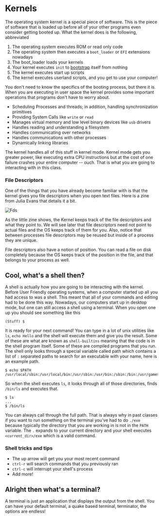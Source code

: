# Kernels

The operating system kernel is a special piece of software. This is the piece of software that is loaded up before all of your other programs even consider getting booted up. What the kernel does is the following, abbreviated

1. The operating system executes ROM or read only code
2. The operating system then executes a `boot_loader` or `EFI` extensions nowadays
3. The boot_loader loads your kernels
4. Your kernel executes `init` to [bootstrap](https://en.wikipedia.org/wiki/Bootstrapping) itself from nothing
5. The kernel executes start up scripts
6. The kernel executes userland scripts, and you get to use your computer!

You don't need to know the specifics of the booting process, but there it is. When you are executing in user space the kernel provides some important operations that programs don't have to worry about.
* Scheduling Processes and threads; in addition, handling synchronization primitives
* Providing System Calls like `write` or `read`
* Manages virtual memory and low level binary devices like `usb` drivers
* Handles reading and understanding a filesystem
* Handles communicating over networks
* Handles communications with other processes
* Dynamically linking libraries

The kernel handles all of this stuff in kernel mode. Kernel mode gets you greater power, like executing extra CPU instructions but at the cost of one failure crashes your entire computer -- ouch. That is what you are going to interacting with in this class.

### File Descriptors

One of the things that you have already become familiar with is that the kernel gives you file descriptors when you open text files. Here is a zine from Julia Evans that details it a bit.

![Fds](https://drawings.jvns.ca/drawings/file-descriptors.svg)

As the little zine shows, the Kernel keeps track of the file descriptors and what they point to. We will see later that file descriptors need not point to actual files and the OS keeps track of them for you. Also, notice that between processes file descriptors may be reused but inside of a process they are unique.

File descriptors also have a notion of position. You can read a file on disk completely because the OS keeps track of the position in the file, and that belongs to your process as well.

## Cool, what's a shell then?

A shell is actually how you are going to be interacting with the kernel. Before User Friendly operating systems, when a computer started up all you had access to was a shell. This meant that all of your commands and editing had to be done this way. Nowadays, our computers start up in desktop mode, but one can still access a shell using a terminal. When you open one up you should see something like this

```
(Stuff) $
```

It is ready for your next command! You can type in a lot of unix utilities like `ls`, `echo Hello` and the shell will execute them and give you the result. Some of these are what are known as `shell-builtins` meaning that the code is in the shell program itself. Some of these are compiled programs that you run. The shell only looks through a special variable called path which contains a list of `:` separated paths to search for an executable with your name, here is an example path.

```
$ echo $PATH
/usr/local/sbin:/usr/local/bin:/usr/sbin:/usr/bin:/sbin:/bin:/usr/games:/usr/local/games
```

So when the shell executes `ls`, it looks through all of those directories, finds `/bin/ls` and executes that.

```
$ ls
...
$ /bin/ls
```

You can always call through the full path. That is always why in past classes if you want to run something on the terminal you've had to do `./exe` because typically the directory that you are working in is not in the `PATH` variable. The `.` expands to your current directory and your shell executes `<current_dir>/exe` which is a valid command.

### Shell tricks and tips
* The up arrow will get you your most recent command
* `ctrl-r` will search commands that you previously ran
* `ctrl-c` will interrupt your shell's process
* Add more!

## Alright then what's a terminal?

A terminal is just an application that displays the output from the shell. You can have your default terminal, a quake based terminal, terminator, the options are endless!